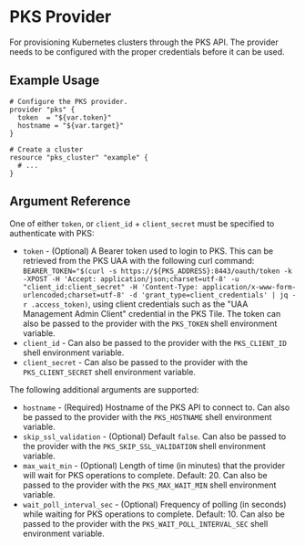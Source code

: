 # PKS Provider

For provisioning Kubernetes clusters through the PKS API. The provider needs to be configured with the proper credentials before it can be used.

## Example Usage

```hcl
# Configure the PKS provider.
provider "pks" {
  token  = "${var.token}"
  hostname = "${var.target}"
}

# Create a cluster
resource "pks_cluster" "example" {
  # ...
}
```

## Argument Reference

One of either `token`, or `client_id` + `client_secret` must be specified to authenticate with PKS:

* `token` - (Optional) A Bearer token used to login to PKS. This can be retrieved from the PKS UAA with the following curl command: `BEARER_TOKEN="$(curl -s https://${PKS_ADDRESS}:8443/oauth/token -k -XPOST -H 'Accept: application/json;charset=utf-8' -u "client_id:client_secret" -H 'Content-Type: application/x-www-form-urlencoded;charset=utf-8' -d 'grant_type=client_credentials' | jq -r .access_token)`, using client credentials such as the "UAA Management Admin Client" credential in the PKS Tile. The token can also be passed to the provider with the `PKS_TOKEN` shell environment variable. 
* `client_id` - Can also be passed to the provider with the `PKS_CLIENT_ID` shell environment variable. 
* `client_secret` - Can also be passed to the provider with the `PKS_CLIENT_SECRET` shell environment variable. 

The following additional arguments are supported:

* `hostname` - (Required) Hostname of the PKS API to connect to. Can also be passed to the provider with the `PKS_HOSTNAME` shell environment variable. 
* `skip_ssl_validation` - (Optional) Default `false`. Can also be passed to the provider with the `PKS_SKIP_SSL_VALIDATION` shell environment variable. 
* `max_wait_min` - (Optional) Length of time (in minutes) that the provider will wait for PKS operations to complete. Default: 20. Can also be passed to the provider with the `PKS_MAX_WAIT_MIN` shell environment variable. 
* `wait_poll_interval_sec` - (Optional) Frequency of polling (in seconds) while waiting for PKS operations to complete. Default: 10. Can also be passed to the provider with the `PKS_WAIT_POLL_INTERVAL_SEC` shell environment variable. 
